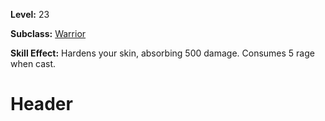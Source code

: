 <!-- TITLE: Skill: Hardened Skin -->
<!-- SUBTITLE:  -->

**Level:** 23

**Subclass:** [Warrior](warrior)

**Skill Effect:** Hardens your skin, absorbing 500 damage.  Consumes 5 rage when cast.

# Header